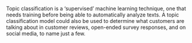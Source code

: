 Topic classification is a ‘supervised’ machine learning technique, one that needs training before being able to automatically analyze texts.
A topic classification model could also be used to determine what customers are talking about in customer reviews, open-ended survey responses, and on social media, to name just a few.